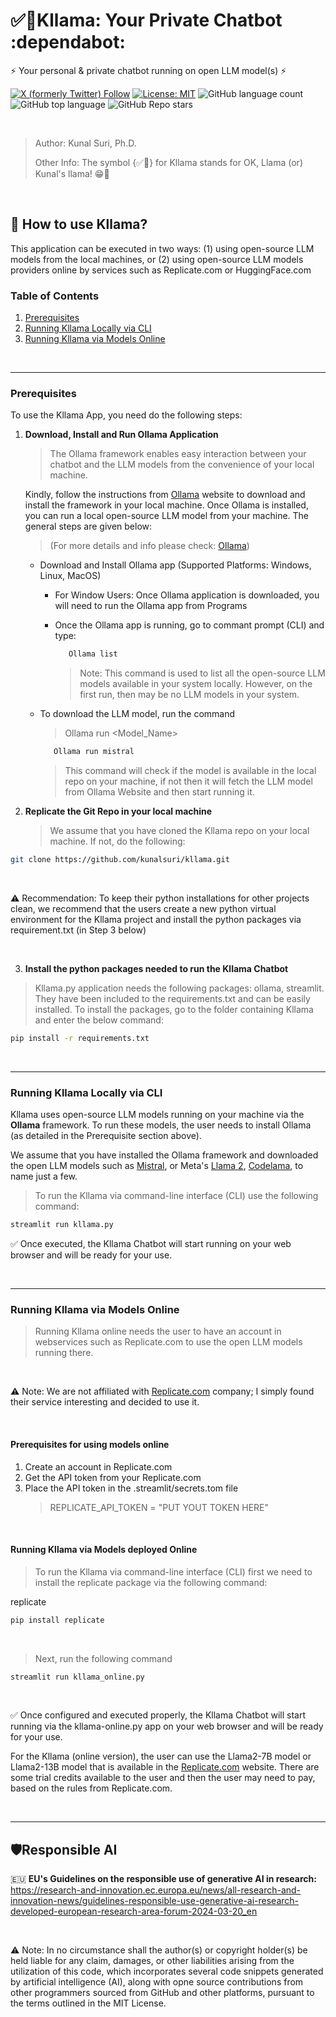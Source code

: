 # ✅🦙Kllama: Your Private Chatbot :dependabot:

⚡ Your personal & private chatbot running on open LLM model(s) ⚡

[![X (formerly Twitter) Follow](https://img.shields.io/twitter/follow/kunalsuri)](https://twitter.com/kunalsuri)
[![License: MIT](https://img.shields.io/badge/License-MIT-yellow.svg)](https://opensource.org/licenses/MIT)
![GitHub language count](https://img.shields.io/github/languages/count/kunalsuri/kllama)
![GitHub top language](https://img.shields.io/github/languages/top/kunalsuri/kllama?color=yellow)
![GitHub Repo stars](https://img.shields.io/github/stars/kunalsuri/kllama)



<br>

> Author: Kunal Suri, Ph.D.
>
> Other Info: The symbol {✅🦙} for Kllama stands for OK, Llama (or) Kunal's llama! 😁🙏

<br>

## 🚀 How to use Kllama?
This application can be executed in two ways: (1) using open-source LLM models from the local machines, or (2) using open-source LLM models providers online by services such as Replicate.com or HuggingFace.com

### Table of Contents
1. [Prerequisites](#Prerequisites)
2. [Running Kllama Locally via CLI](#Running-Kllama-Locally-CLI)
3. [Running Kllama via Models Online](#Running-Kllama-Online)

<br>

---

### Prerequisites

To use the Kllama App, you need do the following steps:

1. **Download, Install and Run Ollama Application**

   > The Ollama framework enables easy interaction between your chatbot and the LLM models from the convenience of your local machine.
   
   Kindly, follow the instructions from [Ollama](https://ollama.com/) website to download and install the framework in your local machine. Once Ollama is installed, you can run a local open-source LLM model from your machine. The general steps are given below:

   > (For more details and info please check: [Ollama](https://ollama.com/))


   - Download and Install Ollama app (Supported Platforms: Windows, Linux, MacOS)
      
      - For Window Users: Once Ollama application is downloaded, you will need to run the Ollama app from Programs
      
      - Once the Ollama app is running, go to commant prompt (CLI) and type:
        
        ```bash
           Ollama list
        ```
        > Note: This command is used to list all the open-source LLM models available in your system locally. However, on the first run, then may be no LLM models in your system.

    
   - To download the LLM model, run the command
     >  Ollama run <Model_Name>
     
       ```bash
          Ollama run mistral
       ```
     
     > This command will check if the model is available in the local repo on your machine, if not then it will fetch the LLM model from Ollama Website and then start running it.

   
2. **Replicate the Git Repo in your local machine**

   > We assume that you have cloned the Kllama repo on your local machine. If not, do the following:

```bash
git clone https://github.com/kunalsuri/kllama.git
```

<br>

⚠️ Recommendation: To keep their python installations for other projects clean, we recommend that the users create a new python virtual environment for the Kllama project and install the python packages via requirement.txt (in Step 3 below)

<br>

3. **Install the python packages needed to run the Kllama Chatbot**

> Kllama.py application needs the following packages: ollama, streamlit. They have been included to the requirements.txt and can be easily installed. To install the packages, go to the folder containing Kllama and enter the below command:

```bash
pip install -r requirements.txt
```

<br>

---

### Running Kllama Locally via CLI
Kllama uses open-source LLM models running on your machine via the **Ollama** framework. To run these models, the user needs to install Ollama (as detailed in the Prerequisite section above). 

We assume that you have installed the Ollama framework and downloaded the open LLM models such as [Mistral](https://mistral.ai/technology/#models), or Meta's [Llama 2](https://llama.meta.com/), [Codelama](https://ai.meta.com/blog/code-llama-large-language-model-coding/), to name just a few.

> To run the Kllama via command-line interface (CLI) use the following command: 

```bash
streamlit run kllama.py
```

✅ Once executed, the Kllama Chatbot will start running on your web browser and will be ready for your use.

<br>

---

### Running Kllama via Models Online

> Running Kllama online needs the user to have an account in webservices such as Replicate.com to use the open LLM models running there.

<br>

⚠️ Note: We are not affiliated with [Replicate.com](https://replicate.com) company; I simply found their service interesting and decided to use it.

<br>

#### Prerequisites for using models online
1. Create an account in Replicate.com
2. Get the API token from your Replicate.com
3. Place the API token in the .streamlit/secrets.tom file
   > REPLICATE_API_TOKEN = "PUT YOUT TOKEN HERE"

<br>

#### Running Kllama via Models deployed Online
> To run the Kllama via command-line interface (CLI) first we need to install the replicate package via the following command:

replicate
```bash
pip install replicate
```

<br>

> Next, run the following command

```bash
streamlit run kllama_online.py
```
   
<br>

✅ Once configured and executed properly, the Kllama Chatbot will start running via the kllama-online.py app on your web browser and will be ready for your use.

For the Kllama (online version), the user can use the Llama2-7B model or Llama2-13B model that is available in the [Replicate.com](https://replicate.com) website. There are some trial credits available to the user and then the user may need to pay, based on the rules from Replicate.com.

<br>

---

## 🛡️Responsible AI 
:european_union: **EU's Guidelines on the responsible use of generative AI in research:** https://research-and-innovation.ec.europa.eu/news/all-research-and-innovation-news/guidelines-responsible-use-generative-ai-research-developed-european-research-area-forum-2024-03-20_en

<br>

⚠️ Note: In no circumstance shall the author(s) or copyright holder(s) be held liable for any claim, damages, or other liabilities arising from the utilization of this code, which incorporates several code snippets generated by artificial intelligence (AI), along with opne source contributions from other programmers sourced from GitHub and other platforms, pursuant to the terms outlined in the MIT License.



